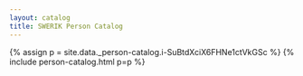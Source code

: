 ```yaml
---
layout: catalog
title: SWERIK Person Catalog
---
```

{% assign p = site.data._person-catalog.i-SuBtdXciX6FHNe1ctVkGSc %}
{% include person-catalog.html p=p %}

